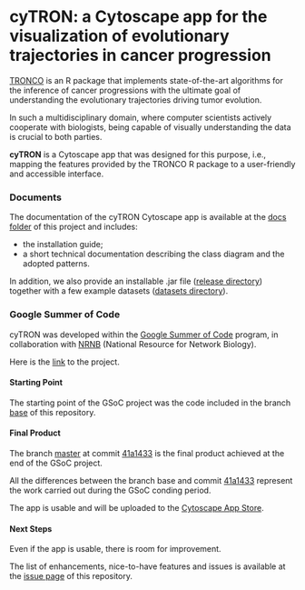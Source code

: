 # cyTRON: a Cytoscape app for the visualization of evolutionary trajectories in cancer progression
[TRONCO](https://github.com/BIMIB-DISCo/TRONCO) is an R package that implements state-of-the-art algorithms for the inference of cancer progressions with the ultimate goal of understanding the evolutionary trajectories driving tumor evolution.

In such a multidisciplinary domain, where computer scientists actively cooperate with biologists, being capable of visually understanding the data is crucial to both parties.

**cyTRON** is a Cytoscape app that was designed for this purpose, i.e., mapping the features provided by the TRONCO R package to a user-friendly and accessible interface.

### Documents
The documentation of the cyTRON Cytoscape app is available at the [docs folder](https://github.com/BIMIB-DISCo/cyTRON/tree/master/docs) of this project and includes:
* the installation guide;
* a short technical documentation describing the class diagram and the adopted patterns.

In addition, we also provide an installable .jar file ([release directory](https://github.com/BIMIB-DISCo/cyTRON/tree/master/release)) together with a few example datasets ([datasets directory](https://github.com/BIMIB-DISCo/cyTRON/tree/master/datasets)).

### Google Summer of Code
cyTRON was developed within the [Google Summer of Code](https://summerofcode.withgoogle.com/) program, in collaboration with [NRNB](http://nrnb.org/) (National Resource for Network Biology).

Here is the [link](https://summerofcode.withgoogle.com/projects/#5178892366118912) to the project.

#### Starting Point
The starting point of the GSoC project was the code included in the branch [base](https://github.com/BIMIB-DISCo/cyTRON/tree/base) of this repository.

#### Final Product
The branch [master](https://github.com/BIMIB-DISCo/cyTRON/tree/master) at commit [41a1433](https://github.com/BIMIB-DISCo/cyTRON/commit/41a1433247238342909f5a8d02d9b88f63f6fb01) is the final product achieved at the end of the GSoC project.

All the differences between the branch base and commit [41a1433](https://github.com/BIMIB-DISCo/cyTRON/commit/41a1433247238342909f5a8d02d9b88f63f6fb01) represent the work carried out during the GSoC conding period.

The app is usable and will be uploaded to the [Cytoscape App Store](http://apps.cytoscape.org).

#### Next Steps
Even if the app is usable, there is room for improvement.

The list of enhancements, nice-to-have features and issues is available at the [issue page](https://github.com/BIMIB-DISCo/cyTRON/issues) of this repository.
